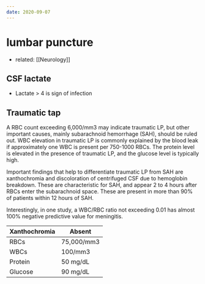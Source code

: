 ```yaml
---
date: 2020-09-07
---
```


# lumbar puncture

- related: [[Neurology]]

## CSF lactate

<!-- significance of CSF lactate -->

- Lactate > 4 is sign of infection

## Traumatic tap

<!-- traumatic tap is, ratio -->

A RBC count exceeding 6,000/mm3 may indicate traumatic LP, but other  important causes, mainly subarachnoid hemorrhage (SAH), should be ruled  out. WBC elevation in traumatic LP is commonly explained by the blood  leak if approximately one WBC is present per 750-1000 RBCs. The protein level is elevated in the presence of traumatic LP, and the glucose  level is typically high.

Important findings that help to  differentiate traumatic LP from SAH are xanthochromia and discoloration  of centrifuged CSF due to hemoglobin breakdown. These  are characteristic for SAH, and appear 2 to 4 hours after RBCs enter  the subarachnoid space. These are present in more than 90% of patients  within 12 hours of SAH.

Interestingly, in one study, a WBC/RBC ratio not exceeding 0.01 has almost 100% negative predictive value for meningitis.

| Xanthochromia | Absent     |
| ------------- | ---------- |
| RBCs          | 75,000/mm3 |
| WBCs          | 100/mm3    |
| Protein       | 50 mg/dL   |
| Glucose       | 90 mg/dL   |
